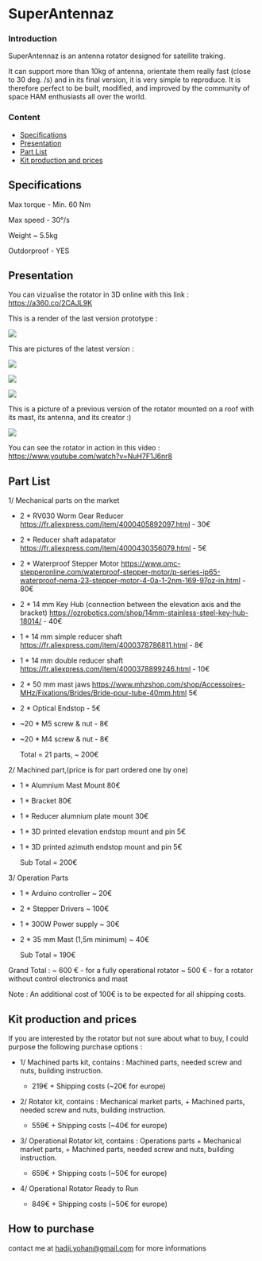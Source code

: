 # SuperAntennaz

### Introduction 

SuperAntennaz is an antenna rotator designed for satellite traking. 

It can support more than 10kg of antenna, orientate them really fast (close to 30 deg. /s) and in its final version, it is very simple to reproduce. It is therefore perfect to be built, modified, and improved by the community of space HAM enthusiasts all over the world.

### Content 
- [Specifications](#Specifications)
- [Presentation](#Presentation)
- [Part List](#Part-List)
- [Kit production and prices](#Kit-production-and-prices)


## Specifications

Max torque - Min. 60 Nm

Max speed  - 30°/s 

Weight     ~ 5.5kg

Outdorproof - YES 

## Presentation

You can vizualise the rotator in 3D online with this link : https://a360.co/2CAJL9K 

This is a render of the last version prototype :

![](/Image/RenderSA.png)

This are pictures of the latest version : 

![](/Image/portrait.jpeg)

![](/Image/dessus.jpeg)

![](/Image/side.jpeg)

This is a picture of a previous version of the rotator mounted on a roof with its mast, its antenna, and its creator :) 

![](/Image/GP/creator.JPG)

You can see the rotator in action in this video : https://www.youtube.com/watch?v=NuH7F1J6nr8

## Part List

1/ Mechanical parts on the market

- 2 * RV030 Worm Gear Reducer https://fr.aliexpress.com/item/4000405892097.html - 30€
- 2 * Reducer shaft adapatator https://fr.aliexpress.com/item/4000430356079.html - 5€
- 2 * Waterproof Stepper Motor https://www.omc-stepperonline.com/waterproof-stepper-motor/p-series-ip65-waterproof-nema-23-stepper-motor-4-0a-1-2nm-169-97oz-in.html - 80€
- 2 * 14 mm Key Hub (connection between the elevation axis and the bracket) https://ozrobotics.com/shop/14mm-stainless-steel-key-hub-18014/ - 40€
- 1 * 14 mm simple reducer shaft https://fr.aliexpress.com/item/4000378786811.html - 8€
- 1 * 14 mm double reducer shaft https://fr.aliexpress.com/item/4000378899246.html - 10€
- 2 * 50 mm mast jaws https://www.mhzshop.com/shop/Accessoires-MHz/Fixations/Brides/Bride-pour-tube-40mm.html 5€ 
- 2 * Optical Endstop - 5€ 
- ~20 * M5 screw & nut - 8€ 
- ~20 * M4 screw & nut - 8€ 

  Total = 21 parts, ~ 200€ 



2/ Machined part,(price is for part ordered one by one)

- 1 * Alumnium Mast Mount 80€
- 1 * Bracket 80€
- 1 * Reducer alumnium plate mount 30€ 

- 1 * 3D printed elevation endstop mount and pin 5€ 
- 1 * 3D printed azimuth endstop mount and pin 5€

  Sub Total = 200€ 
  
 3/ Operation Parts 

- 1 * Arduino controller ~ 20€
- 2 * Stepper Drivers ~ 100€ 
- 1 * 300W Power supply ~ 30€
- 2 * 35 mm Mast (1,5m minimum) ~ 40€ 

  Sub Total = 190€ 

Grand Total : 
~ 600 € - for a fully operational rotator 
~ 500 € - for a rotator without control electronics and mast 
       
Note : An additional cost of 100€ is to be expected for all shipping costs. 

## Kit production and prices

If you are interested by the rotator but not sure about what to buy, I could purpose the following purchase options : 

  - 1/ Machined parts kit, contains : Machined parts, needed screw and nuts, building instruction. 
      - 219€ + Shipping costs (~20€ for europe)
  
  - 2/ Rotator kit, contains : Mechanical market parts, + Machined parts, needed screw and nuts, building instruction. 
      - 559€ + Shipping costs (~40€ for europe)
  
  - 3/ Operational Rotator kit, contains : Operations parts + Mechanical market parts, + Machined parts, needed screw and nuts, building instruction.
      - 659€ + Shipping costs (~50€ for europe)
  
  - 4/ Operational Rotator Ready to Run 
      - 849€ + Shipping costs (~50€ for europe)

## How to purchase 

contact me at hadji.yohan@gmail.com for more informations 


